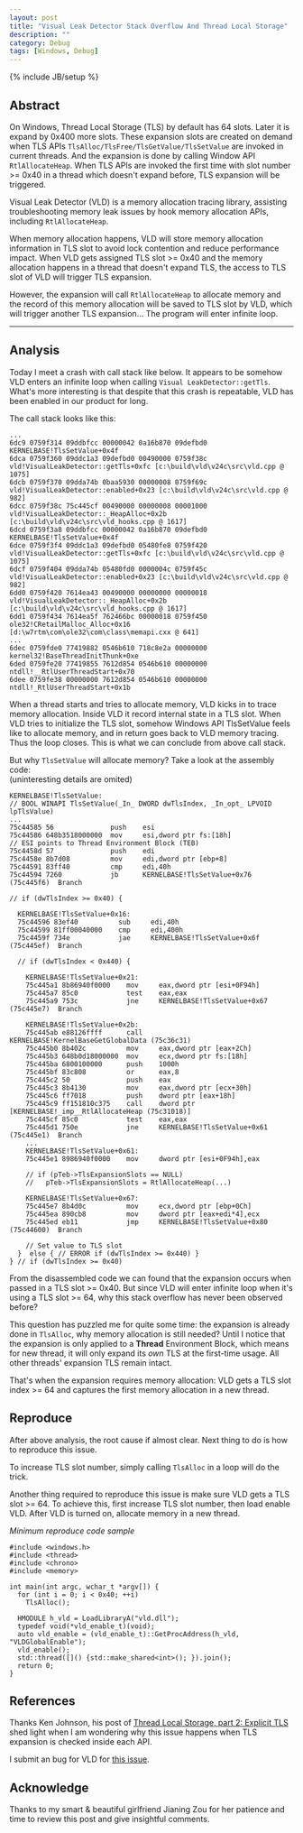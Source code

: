 ```yaml
---
layout: post
title: "Visual Leak Detector Stack Overflow And Thread Local Storage"
description: ""
category: Debug
tags: [Windows, Debug]
---
```

{% include JB/setup %}

## Abstract

On Windows, Thread Local Storage (TLS) by default has 64 slots. Later it is expand
by 0x400 more slots. These expansion slots are created on demand when TLS APIs
`TlsAlloc/TlsFree/TlsGetValue/TlsSetValue` are invoked in current threads. And the expansion is done by
calling Window API `RtlAllocateHeap`. When TLS APIs are invoked the first time with
slot number >= 0x40 in a thread which doesn't expand before, TLS expansion will be triggered.

Visual Leak Detector (VLD) is a memory allocation tracing library, assisting troubleshooting
memory leak issues by hook memory allocation APIs, including `RtlAllocateHeap`.

When memory allocation happens, VLD will store memory allocation information in TLS slot to
avoid lock contention and reduce performance impact. When VLD gets assigned TLS slot >= 0x40
and the memory allocation happens in a thread that doesn't expand TLS, the access to TLS slot
of VLD will trigger TLS expansion.

However, the expansion will call `RtlAllocateHeap` to allocate memory and the record of
this memory allocation will be saved to TLS slot by VLD, which will trigger another
TLS expansion... The program will enter infinite loop.

---

## Analysis

Today I meet a crash with call stack like below. It appears to be somehow VLD
enters an infinite loop when calling `Visual LeakDetector::getTls`. What's more interesting is that
despite that this crash is repeatable, VLD has been enabled in our product for long.

The call stack looks like this:

```
...
6dc9 0759f314 09ddbfcc 00000042 0a16b870 09defbd0 KERNELBASE!TlsSetValue+0x4f
6dca 0759f360 09ddc1a3 09defbd0 00490000 0759f38c vld!VisualLeakDetector::getTls+0xfc [c:\build\vld\v24c\src\vld.cpp @ 1075]
6dcb 0759f370 09dda74b 0baa5930 00000008 0759f69c vld!VisualLeakDetector::enabled+0x23 [c:\build\vld\v24c\src\vld.cpp @ 982]
6dcc 0759f38c 75c445cf 00490000 00000008 00001000 vld!VisualLeakDetector::_HeapAlloc+0x2b [c:\build\vld\v24c\src\vld_hooks.cpp @ 1617]
6dcd 0759f3a8 09ddbfcc 00000042 0a16b870 09defbd0 KERNELBASE!TlsSetValue+0x4f
6dce 0759f3f4 09ddc1a3 09defbd0 05480fe8 0759f420 vld!VisualLeakDetector::getTls+0xfc [c:\build\vld\v24c\src\vld.cpp @ 1075]
6dcf 0759f404 09dda74b 05480fd0 0000004c 0759f45c vld!VisualLeakDetector::enabled+0x23 [c:\build\vld\v24c\src\vld.cpp @ 982]
6dd0 0759f420 7614ea43 00490000 00000000 00000018 vld!VisualLeakDetector::_HeapAlloc+0x2b [c:\build\vld\v24c\src\vld_hooks.cpp @ 1617]
6dd1 0759f434 7614ea5f 762466bc 00000018 0759f450 ole32!CRetailMalloc_Alloc+0x16 [d:\w7rtm\com\ole32\com\class\memapi.cxx @ 641]
...
6dec 0759fde0 77419882 0546b610 718c8e2a 00000000 kernel32!BaseThreadInitThunk+0xe
6ded 0759fe20 77419855 7612d854 0546b610 00000000 ntdll!__RtlUserThreadStart+0x70
6dee 0759fe38 00000000 7612d854 0546b610 00000000 ntdll!_RtlUserThreadStart+0x1b
```

When a thread starts and tries to allocate memory, VLD kicks in to trace memory
allocation. Inside VLD it record internal state in a TLS slot. When VLD tries to
initialize the TLS slot, somehow Windows API TlsSetValue feels like to allocate memory,
and in return goes back to VLD memory tracing. Thus the loop closes. This is
what we can conclude from above call stack.

But why `TlsSetValue` will allocate memory? Take a look at the assembly code:  
(uninteresting details are omited)

```
KERNELBASE!TlsSetValue:
// BOOL WINAPI TlsSetValue(_In_ DWORD dwTlsIndex, _In_opt_ LPVOID lpTlsValue)
...
75c44585 56              push    esi
75c44586 648b3518000000  mov     esi,dword ptr fs:[18h]
// ESI points to Thread Environment Block (TEB)
75c4458d 57              push    edi
75c4458e 8b7d08          mov     edi,dword ptr [ebp+8]
75c44591 83ff40          cmp     edi,40h
75c44594 7260            jb      KERNELBASE!TlsSetValue+0x76 (75c445f6)  Branch

// if (dwTlsIndex >= 0x40) {

  KERNELBASE!TlsSetValue+0x16:
  75c44596 83ef40          sub     edi,40h
  75c44599 81ff00040000    cmp     edi,400h
  75c4459f 734e            jae     KERNELBASE!TlsSetValue+0x6f (75c445ef)  Branch

  // if (dwTlsIndex < 0x440) {

    KERNELBASE!TlsSetValue+0x21:
    75c445a1 8b86940f0000    mov     eax,dword ptr [esi+0F94h]
    75c445a7 85c0            test    eax,eax
    75c445a9 753c            jne     KERNELBASE!TlsSetValue+0x67 (75c445e7)  Branch

    KERNELBASE!TlsSetValue+0x2b:
    75c445ab e88126ffff      call    KERNELBASE!KernelBaseGetGlobalData (75c36c31)
    75c445b0 8b402c          mov     eax,dword ptr [eax+2Ch]
    75c445b3 648b0d18000000  mov     ecx,dword ptr fs:[18h]
    75c445ba 6800100000      push    1000h
    75c445bf 83c808          or      eax,8
    75c445c2 50              push    eax
    75c445c3 8b4130          mov     eax,dword ptr [ecx+30h]
    75c445c6 ff7018          push    dword ptr [eax+18h]
    75c445c9 ff151810c375    call    dword ptr [KERNELBASE!_imp__RtlAllocateHeap (75c31018)]
    75c445cf 85c0            test    eax,eax
    75c445d1 750e            jne     KERNELBASE!TlsSetValue+0x61 (75c445e1)  Branch
    ...
    KERNELBASE!TlsSetValue+0x61:
    75c445e1 8986940f0000    mov     dword ptr [esi+0F94h],eax

    // if (pTeb->TlsExpansionSlots == NULL)
    //   pTeb->TlsExpansionSlots = RtlAllocateHeap(...)

    KERNELBASE!TlsSetValue+0x67:
    75c445e7 8b4d0c          mov     ecx,dword ptr [ebp+0Ch]
    75c445ea 890cb8          mov     dword ptr [eax+edi*4],ecx
    75c445ed eb11            jmp     KERNELBASE!TlsSetValue+0x80 (75c44600)  Branch

    // Set value to TLS slot
  }  else { // ERROR if (dwTlsIndex >= 0x440) }
} // if (dwTlsIndex >= 0x40)

```

From the disassembled code we can found that the expansion occurs when passed in
a TLS slot >= 0x40. But since VLD will enter infinite loop when it's using a TLS
slot >= 64, why this stack overflow has never been observed before?

This question has puzzled me for quite some time: the expansion is already done
in `TlsAlloc`, why memory allocation is still needed? Until I notice that the expansion
is only applied to a **Thread** Environment Block, which means for new
thread, it will only expand its _own_ TLS at the first-time usage. All other threads'
expansion TLS remain intact.

That's when the expansion requires memory allocation: VLD gets a TLS slot index >= 64
and captures the first memory allocation in a new thread.

## Reproduce

After above analysis, the root cause if almost clear. Next thing to do is how to
reproduce this issue.

To increase TLS slot number, simply calling `TlsAlloc` in a loop will do the trick.

Another thing required to reproduce this issue is make sure VLD gets a TLS slot >= 64.
To achieve this, first increase TLS slot number, then load enable VLD. After VLD is
turned on, allocate memory in a new thread.

_Minimum reproduce code sample_

```
#include <windows.h>
#include <thread>
#include <chrono>
#include <memory>

int main(int argc, wchar_t *argv[]) {
  for (int i = 0; i < 0x40; ++i)
    TlsAlloc();

  HMODULE h_vld = LoadLibraryA("vld.dll");
  typedef void(*vld_enable_t)(void);
  auto vld_enable = (vld_enable_t)::GetProcAddress(h_vld, "VLDGlobalEnable");
  vld_enable();
  std::thread([]() {std::make_shared<int>(); }).join();
  return 0;
}
```

## References

Thanks Ken Johnson, his post of [Thread Local Storage, part 2: Explicit TLS] shed light
when I am wondering why this issue happens when TLS expansion is checked inside each API.

I submit an bug for VLD for [this issue].

## Acknowledge

Thanks to my smart & beautiful girlfriend Jianing Zou for her patience and time to review
this post and give insightful comments.

[TLS on MSDN]: https://msdn.microsoft.com/en-us/library/ms686749.aspx
[Thread Local Storage, part 2: Explicit TLS]: http://www.nynaeve.net/?p=181
[this issue]: https://vld.codeplex.com/workitem/10590
